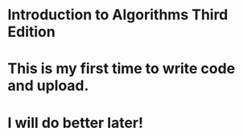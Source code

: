 # Introduction to Algorithms Third Edition
# This is my first time to write code and upload.
# I will do better later!
